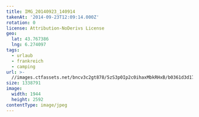 ```yaml
---
title: IMG_20140923_140914
takenAt: '2014-09-23T12:09:14.000Z'
rotation: 0
license: Attribution-NoDerivs License
geo:
  lat: 43.767386
  lng: 6.274097
tags:
  - urlaub
  - frankreich
  - camping
url: >-
  //images.ctfassets.net/bncv3c2gt878/5zS3p0Ip2c0ihaxMbkRHxB/b0361d3d179301704d80641ee86d316f/img_20140923_140914_28234299121_o
size: 1338791
image:
  width: 1944
  height: 2592
contentType: image/jpeg
---
```



